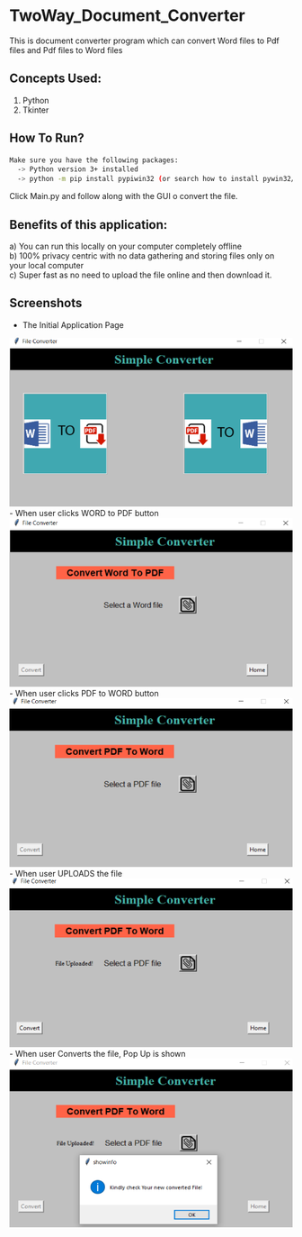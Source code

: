 # TwoWay_Document_Converter
This is document converter program which can convert Word files to Pdf files and Pdf files to Word files

## Concepts Used:
1) Python
2) Tkinter

## How To Run?
```sh
Make sure you have the following packages:
  -> Python version 3+ installed
  -> python -m pip install pypiwin32 (or search how to install pywin32/pypwin32)
```
  
Click Main.py and follow along with the GUI o convert the file.

## Benefits of this application:
a) You can run this locally on your computer completely offline </br>
b) 100% privacy centric with no data gathering and storing files only on your local computer </br>
c) Super fast as no need to upload the file online and then download it. </br>

## Screenshots

   - The Initial Application Page 
   <img src="/screenshots/img1.png" alt= "Display Home Page of Application" width="600" height="300" />
   </br>
   - When user clicks WORD to PDF button 
   <img src="/screenshots/img2.png" alt= "Display Cnnversion page from Word to Pdf" width="600" height="300" />
   </br>
   - When user clicks PDF to WORD button 
   <img src="/screenshots/img3.png" alt= "Display Cnnversion page from Pdf to Word" width="600" height="300" />
   </br>
   - When user UPLOADS the file 
   <img src="/screenshots/img4.png" alt= "Display the page with text saying file uploaded" width="600" height="300" />
   </br>
   - When user Converts the file, Pop Up is shown 
   <img src="/screenshots/img5.png" alt= "Display popup after file conversion" width="600" height="300" />
